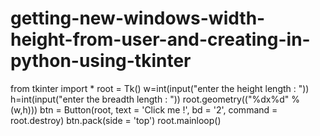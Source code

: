 # getting-new-windows-width-height-from-user-and-creating-in-python-using-tkinter

from tkinter import *
root = Tk()
w=int(input("enter the height length : "))
h=int(input("enter the breadth length : "))
root.geometry(("%dx%d" % (w,h)))
btn = Button(root, text = 'Click me !', bd = '2',
command = root.destroy)
btn.pack(side = 'top')
root.mainloop()
